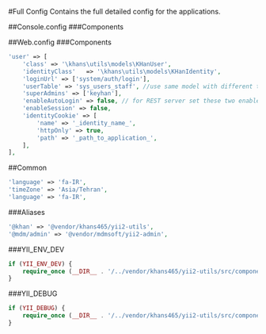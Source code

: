 #Full Config
Contains the full detailed config for the applications.


##Console.config
###Components

##Web.config
###Components
```php
'user' => [
    'class' => '\khans\utils\models\KHanUser',
    'identityClass'   => '\khans\utils\models\KHanIdentity',
    'loginUrl' => ['system/auth/login'],
    'userTable' => 'sys_users_staff', //use same model with different tables for different applications
    'superAdmins' => ['keyhan'],
    'enableAutoLogin' => false, // for REST server set these two enable* to false
    'enableSession' => false,
    'identityCookie' => [
        'name' => '_identity_name_',
        'httpOnly' => true,
        'path' => '_path_to_application_',
    ],
],
```

##Common
```php
'language' => 'fa-IR',
'timeZone' => 'Asia/Tehran',
'language' => 'fa-IR',
```
###Aliases
```php
'@khan' => '@vendor/khans465/yii2-utils',
'@mdm/admin' => '@vendor/mdmsoft/yii2-admin',
```
###YII_ENV_DEV
```php
if (YII_ENV_DEV) { 
    require_once (__DIR__ . '/../vendor/khans465/yii2-utils/src/components/VarDump.php');
}
```
###YII_DEBUG
```php
if (YII_DEBUG) { 
    require_once (__DIR__ . '/../vendor/khans465/yii2-utils/src/components/VarDump.php');
}
```
